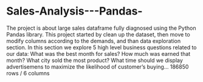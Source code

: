 # Sales-Analysis---Pandas-
The project is about large sales dataframe fully diagnosed using the Python Pandas library.  This project started by clean up the dataset, then move to modify columns according to the demands, and than data exploration section. In this section we explore 5 high level business questions related to our data: What was the best month for sales? How much was earned that month? What city sold the most product? What time should we display advertisemens to maximize the likelihood of customer’s buying…  186850 rows / 6 columns
